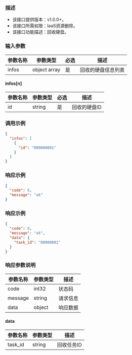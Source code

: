 ### 描述

- 该接口提供版本：v1.0.0+。
- 该接口所需权限：IaaS资源删除。
- 该接口功能描述：回收硬盘。

### 输入参数

| 参数名称  | 参数类型         | 必选  | 描述        |
|-------|--------------|-----|-----------|
| infos | object array | 是   | 回收的硬盘信息列表 |

#### infos[n]

| 参数名称 | 参数类型   | 必选  | 描述      |
|------|--------|-----|---------|
| id   | string | 是   | 回收的硬盘ID |

### 调用示例

```json
{
  "infos": [
    {
      "id": "000000001"
    }
  ]
}
```

### 响应示例

```json
{
  "code": 0,
  "message": "ok"
}
```

### 响应示例

```json
{
  "code": 0,
  "message": "ok",
  "data": {
    "task_id": "00000001"
  }
}
```

### 响应参数说明

| 参数名称    | 参数类型   | 描述   |
|---------|--------|------|
| code    | int32  | 状态码  |
| message | string | 请求信息 |
| data    | object | 响应数据 |

#### data

| 参数名称    | 参数类型   | 描述     |
|---------|--------|--------|
| task_id | string | 回收任务ID |
